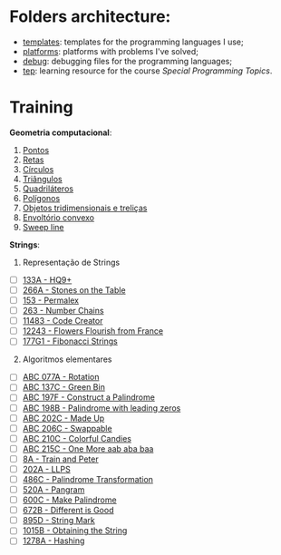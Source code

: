 # Folders architecture:

- [templates](/templates/): templates for the programming languages I use;
- [platforms](/platforms/): platforms with problems I've solved;
- [debug](/debug/): debugging files for the programming languages;
- [tep](https://github.com/edsomjr/tep): learning resource for the course _Special Programming Topics_.

# Training

**Geometria computacional**:
1. [Pontos](https://vjudge.net/contest/620524)
2. [Retas](https://vjudge.net/contest/621711)
3. [Círculos](https://vjudge.net/contest/638624)
4. [Triângulos](https://vjudge.net/contest/639900)
5. [Quadriláteros](https://vjudge.net/contest/642308)
6. [Polígonos](https://vjudge.net/contest/643652)
7. [Objetos tridimensionais e treliças](https://vjudge.net/contest/645153)
8. [Envoltório convexo](https://vjudge.net/contest/647372)
9. [Sweep line](https://vjudge.net/contest/650910)

**Strings**:
1. Representação de Strings
  - [ ] [133A - HQ9+](http://codeforces.com/problemset/problem/133/A)
  - [ ] [266A - Stones on the Table](http://codeforces.com/problemset/problem/266/A)
  - [ ] [153 - Permalex](https://onlinejudge.org/index.php?option=onlinejudge&Itemid=8&page=show_problem&problem=89)
  - [ ] [263 - Number Chains](https://onlinejudge.org/index.php?option=com_onlinejudge&Itemid=8&page=show_problem&problem=199)
  - [ ] [11483 - Code Creator](https://onlinejudge.org/index.php?option=com_onlinejudge&Itemid=8&page=show_problem&problem=2478)
  - [ ] [12243 - Flowers Flourish from France](https://onlinejudge.org/index.php?option=com_onlinejudge&Itemid=8&page=show_problem&problem=3395)
  - [ ] [177G1 - Fibonacci Strings](http://codeforces.com/problemset/problem/177/G1)

2. Algoritmos elementares
  - [ ] [ABC 077A - Rotation](https://atcoder.jp/contests/abc077/tasks/abc077_a)
  - [ ] [ABC 137C - Green Bin](https://atcoder.jp/contests/abc137/tasks/abc137_c)
  - [ ] [ABC 197F - Construct a Palindrome](https://atcoder.jp/contests/abc197/tasks/abc197_f)
  - [ ] [ABC 198B - Palindrome with leading zeros](https://atcoder.jp/contests/abc198/tasks/abc198_b)
  - [ ] [ABC 202C - Made Up](https://atcoder.jp/contests/abc202/tasks/abc202_c)
  - [ ] [ABC 206C - Swappable](https://atcoder.jp/contests/abc206/tasks/abc206_c)
  - [ ] [ABC 210C - Colorful Candies](https://atcoder.jp/contests/abc210/tasks/abc210_c)
  - [ ] [ABC 215C - One More aab aba baa](https://atcoder.jp/contests/abc215/tasks/abc215_c)
  - [ ] [8A - Train and Peter](https://codeforces.com/problemset/problem/8/A)
  - [ ] [202A - LLPS](https://codeforces.com/problemset/problem/202/A)
  - [ ] [486C - Palindrome Transformation](https://codeforces.com/problemset/problem/486/C)
  - [ ] [520A - Pangram](https://codeforces.com/problemset/problem/520/A)
  - [ ] [600C - Make Palindrome](https://codeforces.com/problemset/problem/600/C)
  - [ ] [672B - Different is Good](https://codeforces.com/problemset/problem/672/B)
  - [ ] [895D - String Mark](https://codeforces.com/problemset/problem/895/D)
  - [ ] [1015B - Obtaining the String](https://codeforces.com/problemset/problem/1015/B)
  - [ ] [1278A - Hashing](https://codeforces.com/problemset/problem/1278/A)
